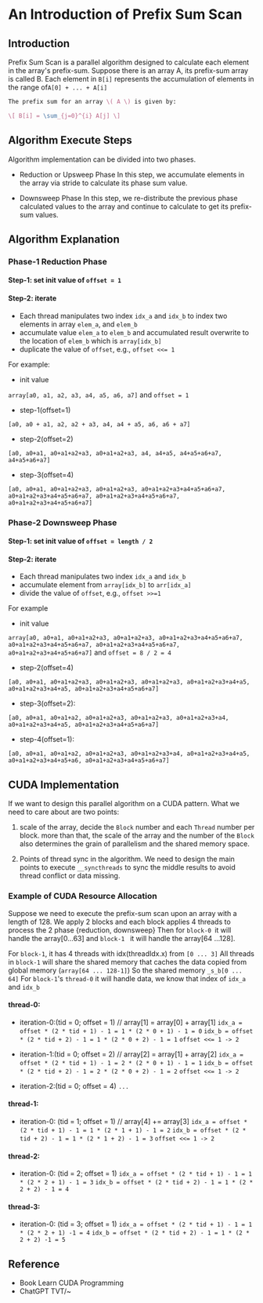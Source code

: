# An Introduction of Prefix Sum Scan 

## Introduction 
Prefix Sum Scan is a parallel algorithm designed to calculate each element in the array's prefix-sum. 
Suppose there is an array A, its prefix-sum array is called B.
Each element in `B[i]` represents the accumulation of elements in the range of`A[0] + ... + A[i]`

```latex
The prefix sum for an array \( A \) is given by:

\[ B[i] = \sum_{j=0}^{i} A[j] \]
```
## Algorithm Execute Steps 
Algorithm implementation can be divided into two phases. 
* Reduction or Upsweep Phase
In this step, we accumulate elements in the array via stride to calculate its phase sum value.

* Downsweep Phase
In this step, we re-distribute the previous phase calculated values to the array and continue to calculate to get its prefix-sum values. 

## Algorithm Explanation 
### Phase-1 Reduction Phase
#### Step-1: set init value of `offset = 1`
#### Step-2: iterate 
* Each thread manipulates two index `idx_a` and `idx_b` to index two elements in array `elem_a`, and `elem_b`
* accumulate value `elem_a` to `elem_b` and accumulated result overwrite to the location of `elem_b` which is `array[idx_b]`
* duplicate the value of `offset`, e.g., `offset <<= 1`

For example:

* init value

`array[a0, a1, a2, a3, a4, a5, a6, a7]` and `offset = 1`

* step-1(offset=1)

`[a0, a0 + a1, a2, a2 + a3, a4, a4 + a5, a6, a6 + a7]`

* step-2(offset=2)

`[a0, a0+a1, a0+a1+a2+a3, a0+a1+a2+a3, a4, a4+a5, a4+a5+a6+a7, a4+a5+a6+a7]`

* step-3(offset=4)

`[a0, a0+a1, a0+a1+a2+a3, a0+a1+a2+a3, a0+a1+a2+a3+a4+a5+a6+a7, a0+a1+a2+a3+a4+a5+a6+a7, a0+a1+a2+a3+a4+a5+a6+a7, a0+a1+a2+a3+a4+a5+a6+a7]`

### Phase-2 Downsweep Phase
#### Step-1: set init value of `offset = length / 2`
#### Step-2: iterate
* Each thread manipulates two index `idx_a` and `idx_b`
* accumulate element from `array[idx_b]` to `arr[idx_a]`
* divide the value of `offset`, e.g., `offset >>=1`

For example
* init value

`array[a0, a0+a1, a0+a1+a2+a3, a0+a1+a2+a3, a0+a1+a2+a3+a4+a5+a6+a7, a0+a1+a2+a3+a4+a5+a6+a7, a0+a1+a2+a3+a4+a5+a6+a7, a0+a1+a2+a3+a4+a5+a6+a7]` and `offset = 8 / 2 = 4`

* step-2(offset=4)

`[a0, a0+a1, a0+a1+a2+a3, a0+a1+a2+a3, a0+a1+a2+a3, a0+a1+a2+a3+a4+a5, a0+a1+a2+a3+a4+a5, a0+a1+a2+a3+a4+a5+a6+a7]`

* step-3(offset=2):

`[a0, a0+a1, a0+a1+a2, a0+a1+a2+a3, a0+a1+a2+a3, a0+a1+a2+a3+a4, a0+a1+a2+a3+a4+a5, a0+a1+a2+a3+a4+a5+a6+a7]`

* step-4(offset=1):
  
`[a0, a0+a1, a0+a1+a2, a0+a1+a2+a3, a0+a1+a2+a3+a4, a0+a1+a2+a3+a4+a5, a0+a1+a2+a3+a4+a5+a6, a0+a1+a2+a3+a4+a5+a6+a7]`


## CUDA Implementation 
If we want to design this parallel algorithm on a CUDA pattern.  What we need to care about are two points:
1. scale of the array, decide the `Block` number and each `Thread` number per block. more than that, the scale of the array and the number of the `Block` also determines the grain of parallelism and the shared memory space. 

2. Points of thread sync in the algorithm. We need to design the main points to execute `__syncthreads` to sync the middle results to avoid thread conflict or data missing. 

### Example of CUDA Resource Allocation 

Suppose we need to execute the prefix-sum scan upon an array with a length of 128.
We apply 2 blocks and each block applies 4 threads to process the 2 phase {reduction, downsweep}
Then for `block-0 `it will handle the array[0...63] and `block-1 ` it will handle the array[64 ...128]. 

For `block-1`, it has 4 threads with idx(threadIdx.x) from `[0 ... 3]`
All threads in `block-1` will share the shared memory that caches the data copied from global memory (`array[64 ... 128-1]`)
So the shared memory `_s_b[0 ... 64]`
For `block-1`'s `thread-0` it will handle data, we know that index of `idx_a` and `idx_b`
#### thread-0:
* iteration-0:(tid = 0; offset = 1) 
// array[1] = array[0] + array[1]
`idx_a = offset * (2 * tid + 1) - 1 = 1 * (2 * 0 + 1) - 1 = 0`
`idx_b = offset * (2 * tid + 2) - 1 = 1 * (2 * 0 + 2) - 1 = 1`
`offset <<= 1 -> 2`

* iteration-1:(tid = 0; offset = 2)
// array[2] = array[1] + array[2] 
`idx_a = offset * (2 * tid + 1) - 1 = 2 * (2 * 0 + 1) - 1 = 1`
`idx_b = offset * (2 * tid + 2) - 1 = 2 * (2 * 0 + 2) - 1 = 2` 
`offset <<= 1 -> 2`
* iteration-2:(tid = 0; offset = 4)
`...`

#### thread-1: 
* iteration-0: (tid = 1; offset = 1)
// array[4] += array[3] 
`idx_a = offset * (2 * tid + 1) - 1 = 1 * (2 * 1 + 1) - 1 = 2`
`idx_b = offset * (2 * tid + 2) - 1 = 1 * (2 * 1 + 2) - 1 = 3`
`offset <<= 1 -> 2`

#### thread-2: 
* iteration-0: (tid = 2; offset = 1)
`idx_a = offset * (2 * tid + 1) - 1 = 1 * (2 * 2 + 1) - 1 = 3`
`idx_b = offset * (2 * tid + 2) - 1 = 1 * (2 * 2 + 2) - 1 = 4`

#### thread-3: 
* iteration-0: (tid = 3; offset = 1)
`idx_a = offset * (2 * tid + 1) - 1 = 1 * (2 * 2 + 1) -1 = 4`
`idx_b = offset * (2 * tid + 2) - 1 = 1 * (2 * 2 + 2) -1 = 5`

## Reference 
* Book Learn CUDA Programming 
* ChatGPT TVT/~ 

